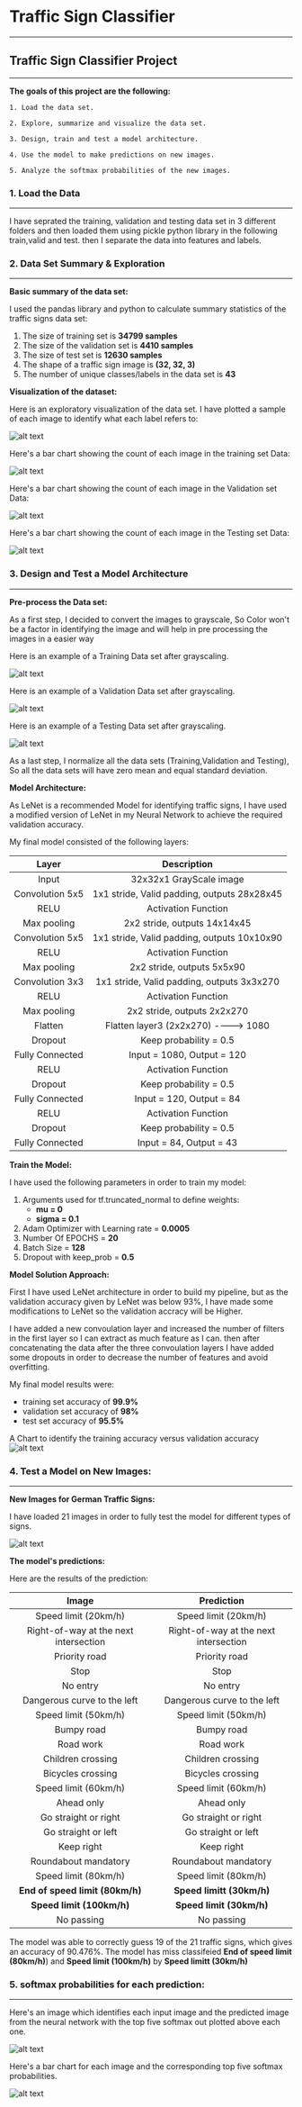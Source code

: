 # **Traffic Sign Classifier** 
------------------------------------

## Traffic Sign Classifier Project
----------------------------------

**The goals of this project are the following:**

    1. Load the data set.

    2. Explore, summarize and visualize the data set.

    3. Design, train and test a model architecture.

    4. Use the model to make predictions on new images.

    5. Analyze the softmax probabilities of the new images.

[//]: # (Image References)

[image1]: ./examples/1.Visualization_of_the_dataset.png
[image2]: ./examples/2.Training_Data.png
[image3]: ./examples/3.Validation_Data.png
[image4]: ./examples/4.Testing_Data.png
[image5]: ./examples/5.Preprocess_the_Training_Data.png
[image6]: ./examples/6.Preprocess_the_Validation_Data.png
[image7]: ./examples/7.Preprocess_the_Testing_Data.png
[image8]: ./examples/8.Training_Accuracy_Vs_Validation_Accuracy.png
[image9]: ./examples/9.New_Loaded_images.png
[image10]: ./examples/10.Preprocessed_new_loaded_images.png
[image11]: ./examples/11.Top-5_Softmax_Probabilities.png
[image12]: ./examples/12.Plot_Top_5_Softmax_Probabilities.png

### 1. Load the Data
---------------------
I have seprated the training, validation and testing data set in 3 different folders and then loaded them using pickle python library in the following train,valid and test. then I separate the data into features and labels.

### 2. Data Set Summary & Exploration
--------------------------------------

**Basic summary of the data set:**

I used the pandas library and python to calculate summary statistics of the traffic
signs data set:

   1. The size of training set is **34799 samples**
   2. The size of the validation set is **4410 samples**
   3. The size of test set is **12630 samples**
   4. The shape of a traffic sign image is **(32, 32, 3)**
   5. The number of unique classes/labels in the data set is **43**


**Visualization of the dataset:**

Here is an exploratory visualization of the data set. I have plotted a sample of each image to identify what each label refers to:

![alt text][image1]

Here's a bar chart showing the count of each image in the training set Data:

![alt text][image2]

Here's a bar chart showing the count of each image in the Validation set Data:

![alt text][image3]

Here's a bar chart showing the count of each image in the Testing set Data:

![alt text][image4]


### 3. Design and Test a Model Architecture
--------------------------------------------

**Pre-process the Data set:**

As a first step, I decided to convert the images to grayscale, So Color won't be a factor in identifying the image and will help in pre processing the images in a easier way

Here is an example of a Training Data set after grayscaling.

![alt text][image5]

Here is an example of a Validation Data set after grayscaling.

![alt text][image6]

Here is an example of a Testing Data set after grayscaling.

![alt text][image7]

As a last step, I normalize all the data sets (Training,Validation and Testing), So all the data sets will have zero mean and equal standard deviation.



**Model Architecture:**

As LeNet is a recommended Model for identifying traffic signs, I have used a modified version of LeNet in my Neural Network to achieve the required validation accuracy.

My final model consisted of the following layers:

| Layer         		|     Description	        					| 
|:---------------------:|:---------------------------------------------:| 
| Input         		| 32x32x1 GrayScale image   							| 
| Convolution 5x5     	| 1x1 stride, Valid padding, outputs 28x28x45 	|
| RELU					|	Activation Function											|
| Max pooling	      	| 2x2 stride,  outputs 14x14x45 				|
| Convolution 5x5     	| 1x1 stride, Valid padding, outputs 10x10x90 	|
| RELU					|	Activation Function											|
| Max pooling	      	| 2x2 stride,  outputs 5x5x90 				|
| Convolution 3x3     	| 1x1 stride, Valid padding, outputs 3x3x270 	|
| RELU					|	Activation Function											|
| Max pooling	      	| 2x2 stride,  outputs 2x2x270 				|
| Flatten	    | Flatten layer3 (2x2x270) ----> 1080      									|
| Dropout		| Keep probability = 0.5        									|
| Fully Connected				| Input = 1080, Output = 120        									|
| RELU					|	Activation Function											|
| Dropout		| Keep probability = 0.5        									|
| Fully Connected				| Input = 120, Output = 84        									|
| RELU					|	Activation Function											|
| Dropout		| Keep probability = 0.5        									|
| Fully Connected				| Input = 84, Output = 43        									|


**Train the Model:**

I have used the following parameters in order to train my model:

1. Arguments used for tf.truncated_normal to define weights:
   * **mu = 0**
   * **sigma = 0.1**
2. Adam Optimizer with Learning rate = **0.0005**
3. Number Of EPOCHS = **20**
4. Batch Size = **128**
5. Dropout with keep_prob = **0.5**


**Model Solution Approach:**

First I have used LeNet architecture in order to build my pipeline, but as the validation accuracy given by LeNet was below 93%, I have made some modifications to LeNet so the validation accracy will be Higher.

I have added a new convoulation layer and increased the number of filters in the first layer so I can extract as much feature as I can. then after concatenating the data after the three convoulation layers I have added some dropouts in order to decrease the number of features and avoid overfitting.

My final model results were:

* training set accuracy of **99.9%**
* validation set accuracy of **98%** 
* test set accuracy of **95.5%**

A Chart to identify the training accuracy versus validation accuracy
![alt text][image8]

### 4. Test a Model on New Images:
----------------------------------

**New Images for German Traffic Signs:**

I have loaded 21 images in order to fully test the model for different types of signs.

![alt text][image9]


**The model's predictions:**

Here are the results of the prediction:

| Image			        |     Prediction	        					| 
|:---------------------:|:---------------------------------------------:| 
| Speed limit (20km/h)      		| Speed limit (20km/h)  									| 
| Right-of-way at the next intersection     			| Right-of-way at the next intersection										|
| Priority road					| Priority road											|
| Stop	      		| Stop					 				|
| No entry			| No entry      							|
| Dangerous curve to the left			| Dangerous curve to the left      							|
| Speed limit (50km/h)			| Speed limit (50km/h)      							|
| Bumpy road			| Bumpy road      							|
| Road work		| Road work     							|
| Children crossing			| Children crossing      							|
| Bicycles crossing			| Bicycles crossing      							|
| Speed limit (60km/h)			| Speed limit (60km/h)      							|
| Ahead only			| Ahead only     							|
| Go straight or right			| Go straight or right      							|
| Go straight or left			| Go straight or left      							|
| Keep right			| Keep right      							|
| Roundabout mandatory			| Roundabout mandatory      							|
| Speed limit (80km/h)			| Speed limit (80km/h)      							|
| **End of speed limit (80km/h)**			| **Speed limitt (30km/h)**      							|
| **Speed limit (100km/h)**			| **Speed limit (30km/h)**      							|
| No passing			| No passing      							|


The model was able to correctly guess 19 of the 21 traffic signs, which gives an accuracy of 90.476%. The model has miss classifeied **End of speed limit (80km/h)**) and **Speed limit (100km/h)**	by **Speed limitt (30km/h)**

### 5. softmax probabilities for each prediction:
--------------------------------------------------
Here's an image which identifies each input image and the predicted image from the neural network with the top five softmax out plotted above each one.

![alt text][image11]


Here's a bar chart for each image and the corresponding top five softmax probabilities.

![alt text][image12]

